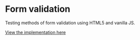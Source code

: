 # Form validation

Testing methods of form validation using HTML5 and vanilla JS.

[View the implementation here](https://aderose.github.io/form-validation/dist/index.html)
